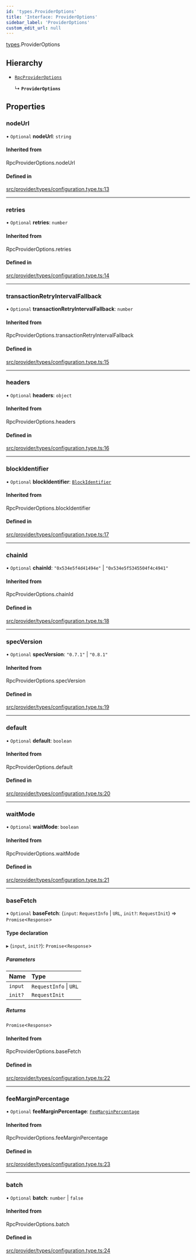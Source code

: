 ```yaml
---
id: 'types.ProviderOptions'
title: 'Interface: ProviderOptions'
sidebar_label: 'ProviderOptions'
custom_edit_url: null
---
```


[types](../namespaces/types.md).ProviderOptions

## Hierarchy

- [`RpcProviderOptions`](../namespaces/types.md#rpcprovideroptions)

  ↳ **`ProviderOptions`**

## Properties

### nodeUrl

• `Optional` **nodeUrl**: `string`

#### Inherited from

RpcProviderOptions.nodeUrl

#### Defined in

[src/provider/types/configuration.type.ts:13](https://github.com/starknet-io/starknet.js/blob/v7.6.4/src/provider/types/configuration.type.ts#L13)

---

### retries

• `Optional` **retries**: `number`

#### Inherited from

RpcProviderOptions.retries

#### Defined in

[src/provider/types/configuration.type.ts:14](https://github.com/starknet-io/starknet.js/blob/v7.6.4/src/provider/types/configuration.type.ts#L14)

---

### transactionRetryIntervalFallback

• `Optional` **transactionRetryIntervalFallback**: `number`

#### Inherited from

RpcProviderOptions.transactionRetryIntervalFallback

#### Defined in

[src/provider/types/configuration.type.ts:15](https://github.com/starknet-io/starknet.js/blob/v7.6.4/src/provider/types/configuration.type.ts#L15)

---

### headers

• `Optional` **headers**: `object`

#### Inherited from

RpcProviderOptions.headers

#### Defined in

[src/provider/types/configuration.type.ts:16](https://github.com/starknet-io/starknet.js/blob/v7.6.4/src/provider/types/configuration.type.ts#L16)

---

### blockIdentifier

• `Optional` **blockIdentifier**: [`BlockIdentifier`](../namespaces/types.md#blockidentifier)

#### Inherited from

RpcProviderOptions.blockIdentifier

#### Defined in

[src/provider/types/configuration.type.ts:17](https://github.com/starknet-io/starknet.js/blob/v7.6.4/src/provider/types/configuration.type.ts#L17)

---

### chainId

• `Optional` **chainId**: `"0x534e5f4d41494e"` \| `"0x534e5f5345504f4c4941"`

#### Inherited from

RpcProviderOptions.chainId

#### Defined in

[src/provider/types/configuration.type.ts:18](https://github.com/starknet-io/starknet.js/blob/v7.6.4/src/provider/types/configuration.type.ts#L18)

---

### specVersion

• `Optional` **specVersion**: `"0.7.1"` \| `"0.8.1"`

#### Inherited from

RpcProviderOptions.specVersion

#### Defined in

[src/provider/types/configuration.type.ts:19](https://github.com/starknet-io/starknet.js/blob/v7.6.4/src/provider/types/configuration.type.ts#L19)

---

### default

• `Optional` **default**: `boolean`

#### Inherited from

RpcProviderOptions.default

#### Defined in

[src/provider/types/configuration.type.ts:20](https://github.com/starknet-io/starknet.js/blob/v7.6.4/src/provider/types/configuration.type.ts#L20)

---

### waitMode

• `Optional` **waitMode**: `boolean`

#### Inherited from

RpcProviderOptions.waitMode

#### Defined in

[src/provider/types/configuration.type.ts:21](https://github.com/starknet-io/starknet.js/blob/v7.6.4/src/provider/types/configuration.type.ts#L21)

---

### baseFetch

• `Optional` **baseFetch**: (`input`: `RequestInfo` \| `URL`, `init?`: `RequestInit`) => `Promise`<`Response`\>

#### Type declaration

▸ (`input`, `init?`): `Promise`<`Response`\>

##### Parameters

| Name    | Type                   |
| :------ | :--------------------- |
| `input` | `RequestInfo` \| `URL` |
| `init?` | `RequestInit`          |

##### Returns

`Promise`<`Response`\>

#### Inherited from

RpcProviderOptions.baseFetch

#### Defined in

[src/provider/types/configuration.type.ts:22](https://github.com/starknet-io/starknet.js/blob/v7.6.4/src/provider/types/configuration.type.ts#L22)

---

### feeMarginPercentage

• `Optional` **feeMarginPercentage**: [`FeeMarginPercentage`](../namespaces/types.md#feemarginpercentage)

#### Inherited from

RpcProviderOptions.feeMarginPercentage

#### Defined in

[src/provider/types/configuration.type.ts:23](https://github.com/starknet-io/starknet.js/blob/v7.6.4/src/provider/types/configuration.type.ts#L23)

---

### batch

• `Optional` **batch**: `number` \| `false`

#### Inherited from

RpcProviderOptions.batch

#### Defined in

[src/provider/types/configuration.type.ts:24](https://github.com/starknet-io/starknet.js/blob/v7.6.4/src/provider/types/configuration.type.ts#L24)
